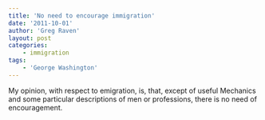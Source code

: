 ```yaml
---
title: 'No need to encourage immigration'
date: '2011-10-01'
author: 'Greg Raven'
layout: post
categories:
    - immigration
tags:
    - 'George Washington'
---
```


My opinion, with respect to emigration, is, that, except of useful Mechanics and some particular descriptions of men or professions, there is no need of encouragement.